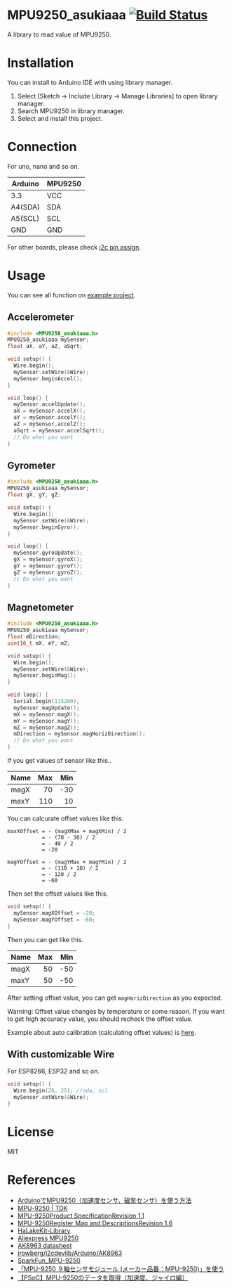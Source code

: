 # MPU9250_asukiaaa [![Build Status](https://travis-ci.org/asukiaaa/MPU9250_asukiaaa.svg?branch=master)](https://travis-ci.org/asukiaaa/MPU9250_asukiaaa)
A library to read value of MPU9250.

# Installation
You can install to Arduino IDE with using library manager.

1. Select [Sketch -> Include Library -> Manage Libraries] to open library manager.
2. Search MPU9250 in library manager.
3. Select and install this project.

# Connection
For uno, nano and so on.

| Arduino | MPU9250 |
|---------|---------|
| 3.3     | VCC     |
| A4(SDA) | SDA     |
| A5(SCL) | SCL     |
| GND     | GND     |

For other boards, please check [i2c pin assign](https://www.arduino.cc/en/Reference/Wire).

# Usage
You can see all function on [example project](https://github.com/asukiaaa/MPU9250_asukiaaa/blob/master/examples/GetData/GetData.ino).

## Accelerometer
```c
#include <MPU9250_asukiaaa.h>
MPU9250_asukiaaa mySensor;
float aX, aY, aZ, aSqrt;

void setup() {
  Wire.begin();
  mySensor.setWire(&Wire);
  mySensor.beginAccel();
}

void loop() {
  mySensor.accelUpdate();
  aX = mySensor.accelX();
  aY = mySensor.accelY();
  aZ = mySensor.accelZ();
  aSqrt = mySensor.accelSqrt();
  // Do what you want
}
```

## Gyrometer
```c
#include <MPU9250_asukiaaa.h>
MPU9250_asukiaaa mySensor;
float gX, gY, gZ;

void setup() {
  Wire.begin();
  mySensor.setWire(&Wire);
  mySensor.beginGyro();
}

void loop() {
  mySensor.gyroUpdate();
  gX = mySensor.gyroX();
  gY = mySensor.gyroY();
  gZ = mySensor.gyroZ();
  // Do what you want
}
```

## Magnetometer
```c
#include <MPU9250_asukiaaa.h>
MPU9250_asukiaaa mySensor;
float mDirection;
uint16_t mX, mY, mZ;

void setup() {
  Wire.begin();
  mySensor.setWire(&Wire);
  mySensor.beginMag();
}

void loop() {
  Serial.begin(115200);
  mySensor.magUpdate();
  mX = mySensor.magX();
  mY = mySensor.magY();
  mZ = mySensor.magZ();
  mDirection = mySensor.magHorizDirection();
  // Do what you want
}
```

If you get values of sensor like this..

Name | Max | Min
-----|----:|----:
magX |  70 | -30
maxY | 110 |  10

You can calcurate offset values like this.

```
maxXOffset = - (magXMax + magXMin) / 2
           = - (70 - 30) / 2
           = - 40 / 2
           = -20
```

```
magYOffset = - (magYMax + magYMin) / 2
           = - (110 + 10) / 2
           = - 120 / 2
           = -60
```

Then set the offset values like this.

```c
void setup() {
  mySensor.magXOffset = -20;
  mySensor.magYOffset = -60;
}
```

Then you can get like this.

Name | Max | Min
-----|----:|----:
magX |  50 | -50
maxY |  50 | -50

After setting offset value, you can get `magHorizDirection` as you expected.

Warning: Offset value changes by temperature or some reason. If you want to get high accuracy value, you should recheck the offset value.

Example about auto calibration (calculating offset values) is [here](https://github.com/asukiaaa/MPU9250_asukiaaa/blob/master/examples/GetMagOffset/GetMagOffset.ino).

## With customizable Wire
For ESP8266, ESP32 and so on.

```c
void setup() {
  Wire.begin(26, 25); //sda, scl
  mySensor.setWire(&Wire);
}
```

# License
MIT

# References
- [ArduinoでMPU9250（加速度センサ、磁気センサ）を使う方法](http://asukiaaa.blogspot.jp/2017/07/arduinompu9250.html)
- [MPU-9250 | TDK](https://www.invensense.com/products/motion-tracking/9-axis/mpu-9250/)
- [MPU-9250Product SpecificationRevision 1.1](http://www.invensense.com/wp-content/uploads/2015/02/PS-MPU-9250A-01-v1.1.pdf)
- [MPU-9250Register Map and DescriptionsRevision 1.6](http://www.invensense.com/wp-content/uploads/2017/11/RM-MPU-9250A-00-v1.6.pdf)
- [HaLakeKit-Library](https://github.com/nyampass/HaLakeKit-Library)
- [Aliexpress MPU9250](https://www.aliexpress.com/wholesale?catId=0&initiative_id=AS_20170706234529&SearchText=MPU9250)
- [AK8963 datasheet](https://www.akm.com/akm/en/file/datasheet/AK8963C.pdf)
- [jrowberg/i2cdevlib/Arduino/AK8963](https://github.com/jrowberg/i2cdevlib/tree/master/Arduino/AK8963)
- [SparkFun_MPU-9250](https://github.com/sparkfun/SparkFun_MPU-9250_Breakout_Arduino_Library/blob/master/src/MPU9250.cpp)
- [「MPU-9250 ９軸センサモジュール (メーカー品番：MPU-9250)」を使う](https://qiita.com/boyaki_machine/items/915f7730c737f2a5cc79)
- [【PSoC】MPU-9250のデータを取得（加速度、ジャイロ編）](http://amamitokachi.com/2017/04/12/post-71/)
